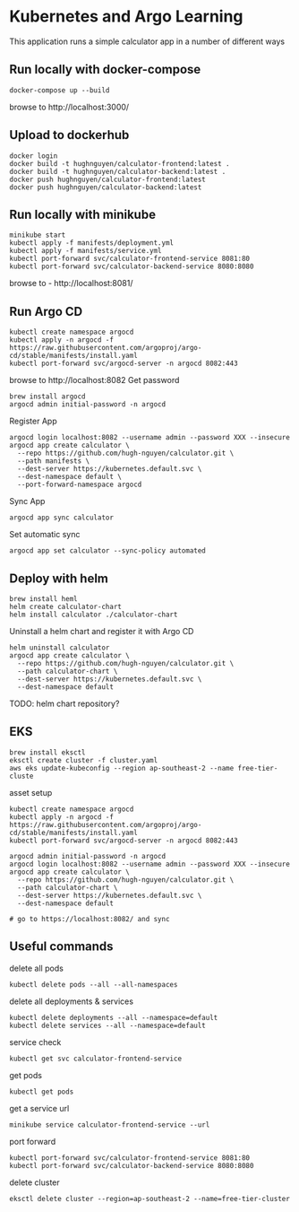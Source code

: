 # Kubernetes and Argo Learning 

This application runs a simple calculator app in a number of different ways

## Run locally with docker-compose 
```
docker-compose up --build
```

browse to http://localhost:3000/

## Upload to dockerhub 
```
docker login
docker build -t hughnguyen/calculator-frontend:latest .
docker build -t hughnguyen/calculator-backend:latest .
docker push hughnguyen/calculator-frontend:latest
docker push hughnguyen/calculator-backend:latest
```

## Run locally with minikube 
```
minikube start
kubectl apply -f manifests/deployment.yml
kubectl apply -f manifests/service.yml
kubectl port-forward svc/calculator-frontend-service 8081:80
kubectl port-forward svc/calculator-backend-service 8080:8080
```
browse to - http://localhost:8081/

## Run Argo CD 
```
kubectl create namespace argocd
kubectl apply -n argocd -f https://raw.githubusercontent.com/argoproj/argo-cd/stable/manifests/install.yaml
kubectl port-forward svc/argocd-server -n argocd 8082:443
```
browse to http://localhost:8082
Get password
```
brew install argocd
argocd admin initial-password -n argocd
```
Register App
```
argocd login localhost:8082 --username admin --password XXX --insecure
argocd app create calculator \
  --repo https://github.com/hugh-nguyen/calculator.git \
  --path manifests \
  --dest-server https://kubernetes.default.svc \
  --dest-namespace default \
  --port-forward-namespace argocd
```
Sync App
```
argocd app sync calculator
```
Set automatic sync
```
argocd app set calculator --sync-policy automated
```
## Deploy with helm
```
brew install heml
helm create calculator-chart
helm install calculator ./calculator-chart
```
Uninstall a helm chart and register it with Argo CD
```
helm uninstall calculator
argocd app create calculator \
  --repo https://github.com/hugh-nguyen/calculator.git \
  --path calculator-chart \
  --dest-server https://kubernetes.default.svc \
  --dest-namespace default 
```
TODO: helm chart repository?

## EKS
```
brew install eksctl
eksctl create cluster -f cluster.yaml
aws eks update-kubeconfig --region ap-southeast-2 --name free-tier-cluste
```
asset setup
```
kubectl create namespace argocd
kubectl apply -n argocd -f https://raw.githubusercontent.com/argoproj/argo-cd/stable/manifests/install.yaml
kubectl port-forward svc/argocd-server -n argocd 8082:443

argocd admin initial-password -n argocd
argocd login localhost:8082 --username admin --password XXX --insecure
argocd app create calculator \
  --repo https://github.com/hugh-nguyen/calculator.git \
  --path calculator-chart \
  --dest-server https://kubernetes.default.svc \
  --dest-namespace default 

# go to https://localhost:8082/ and sync
```

## Useful commands 
delete all pods
```
kubectl delete pods --all --all-namespaces
```
delete all deployments & services
```
kubectl delete deployments --all --namespace=default
kubectl delete services --all --namespace=default
```
service check
```
kubectl get svc calculator-frontend-service
```
get pods
```
kubectl get pods
```
get a service url 
```
minikube service calculator-frontend-service --url
```
port forward
```
kubectl port-forward svc/calculator-frontend-service 8081:80
kubectl port-forward svc/calculator-backend-service 8080:8080
```
delete cluster
```
eksctl delete cluster --region=ap-southeast-2 --name=free-tier-cluster
```
